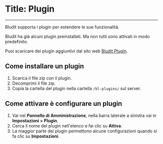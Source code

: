 # Title: Plugin
<!-- Position: 5 -->
---
Bludit supporta i plugin per estendere le sue funzionalità.

Bludit ha già alcuni plugin preinstallati. Ma non tutti sono attivati in modo predefinito.


Puoi scaricare dei plugin aggiuntivi dal sito web [Bludit Plugin](https://plugins.bludit.com).

## Come installare un plugin
1. Scarica il file zip con il plugin.
2. Decomprimi il file zip.
3. Copia la cartella del plugin nella cartella `/bl-plugins/` sul server.

## Come attivare è configurare un plugin
1. Vai nel **Pannello di Amministrazione**, nella barra laterale a sinistra vai in **Impostazioni > Plugin**.
2. Cerca il nome del plugin nell'elenco e fai clic su **Attiva**.
3. La maggior parte dei plugin permettono alcune configurazioni quando si fa clic su **Impostazioni**.
